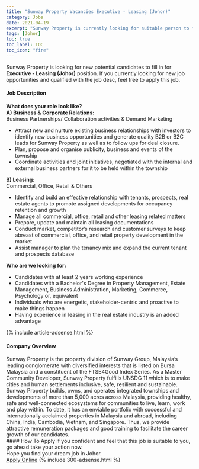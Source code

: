 ```yaml
---
title: "Sunway Property Vacancies Executive - Leasing (Johor)" 
category: Jobs 
date: 2021-04-19 
excerpt: "Sunway Property is currently looking for suitable person to fill in the Executive - Leasing (Johor) which based in Johor" 
tags: [Johor] 
toc: true 
toc_label: TOC 
toc_icon: "fire" 
--- 
```


<p>Sunway Property is looking for new potential candidates to fill in for <b>Executive - Leasing (Johor)</b> position. If you currently looking for new job opportunities and qualified with the job desc, feel free to apply this job.
</p><div><div><h4>Job Description</h4></div><div><div><span><div><div><div><strong>What does your role look like?</strong></div><div><strong>A) Business &amp; Corporate Relations:</strong></div><div>Business Partnerships/ Collaboration activities &amp; Demand Marketing</div><ul><li>Attract new and nurture existing business relationships with investors to identify new business opportunities and generate quality B2B or B2C leads for Sunway Property as well as to follow ups for deal closure.</li><li>Plan, propose and organise publicity, business and events of the township</li><li>Coordinate activities and joint initiatives, negotiated with the internal and external business partners for it to be held within the township</li></ul><div><strong>B) Leasing:</strong></div>Commercial, Office, Retail &amp; Others<ul><li>Identify and build an effective relationship with tenants, prospects, real estate agents to promote assigned developments for occupancy retention and growth</li><li>Manage all commercial, office, retail and other leasing related matters</li><li>Prepare, update and maintain all leasing documentations</li><li>Conduct market, competitor&#8217;s research and customer surveys to keep abreast of commercial, office, and retail property development in the market</li><li>Assist manager to plan the tenancy mix and expand the current tenant and prospects database</li></ul></div><div><strong>Who are we looking for:</strong></div><ul><li>Candidates with at least 2 years working experience</li><li>Candidates with a Bachelor's Degree in Property Management, Estate Management, Business Administration, Marketing, Commerce, Psychology or, equivalent</li><li>Individuals who are energetic, stakeholder-centric and proactive to make things happen</li><li>Having experience in leasing in the real estate industry is an added advantage</li></ul></div></span></div></div></div> 
{% include article-adsense.html %} 
<div><div><h4>Company Overview</h4></div><div><div><span><div><div>
	Sunway Property is the property division of Sunway Group, Malaysia&#8217;s leading conglomerate with diversified interests that is listed on Bursa Malaysia and a constituent of the FTSE4Good Index Series. As a Master Community Developer, Sunway Property fulfills UNSDG 11 which is to make cities and human settlements inclusive, safe, resilient and sustainable. Sunway Property builds, owns, and operates integrated townships and developments of more than 5,000 acres across Malaysia, providing healthy, safe and well-connected ecosystems for communities to live, learn, work and play within. To date, it has an enviable portfolio with successful and internationally acclaimed properties in Malaysia and abroad, including China, India, Cambodia, Vietnam, and Singapore. Thus, we provide attractive remuneration packages and good training to facilitate the career growth of our candidates.</div></div></span></div></div></div> 
#### How To Apply 
If you confident and feel that this job is suitable to you, go ahead take your action now. <br/> 
Hope you find your dream job in Johor. <br/> 
<a href="https://www.jobstreet.com.my/en/job/executive-leasing-johor-4540988?jobId=jobstreet-my-job-4540988&" class="btn btn--info" target="_blank" rel="nofollow noopenner">Apply Online</a> 
{% include 300-adsense.html %} 